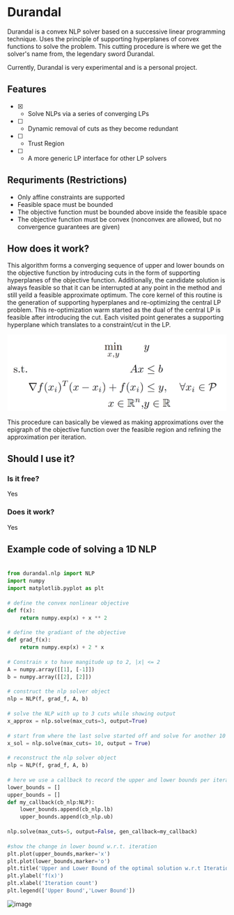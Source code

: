 # Durandal
Durandal is a convex NLP solver based on a successive linear programming technique. Uses the principle of supporting hyperplanes of convex functions to solve the problem. This cutting procedure is where we get the solver's name from, the legendary sword Durandal.  

Currently, Durandal is very experimental and is a personal project.

## Features

- [x] - Solve NLPs via a series of converging LPs
- [ ] - Dynamic removal of cuts as they become redundant
- [ ] - Trust Region
- [ ] - A more generic LP interface for other LP solvers

## Requriments (Restrictions)

* Only affine constraints are supported
* Feasible space must be bounded
* The objective function must be bounded above inside the feasible space
* The objective function must be convex (nonconvex are allowed, but no convergence guarantees are given)

## How does it work?

This algorithm forms a converging sequence of upper and lower bounds on the objective function by introducing cuts in the form of supporting hyperplanes of the objective function. Additionally, the candidate solution is always feasible so that it can be interrupted at any point in the method and still yeild a feasible approximate optimum. The core kernel of this routine is the generation of supporting hyperplanes and re-optimizing the central LP problem. This re-optimization warm started as the dual of the central LP is feasible after introducing the cut. Each visited point generates a supporting hyperplane which translates to a constraint/cut in the LP.

![image](https://github.com/DKenefake/durandal/blob/main/durandal.PNG)

This procedure can basically be viewed as making approximations over the epigraph of the objective function over the feasible region and refining the approximation per iteration. 

## Should I use it?

### Is it free?

Yes

### Does it work?

Yes

## Example code of solving a 1D NLP

```python

from durandal.nlp import NLP
import numpy
import matplotlib.pyplot as plt

# define the convex nonlinear objective
def f(x):
    return numpy.exp(x) + x ** 2

# define the gradiant of the objective
def grad_f(x):
    return numpy.exp(x) + 2 * x

# Constrain x to have mangitude up to 2, |x| <= 2
A = numpy.array([[1], [-1]])
b = numpy.array([[2], [2]])

# construct the nlp solver object
nlp = NLP(f, grad_f, A, b)

# solve the NLP with up to 3 cuts while showing output
x_approx = nlp.solve(max_cuts=3, output=True)

# start from where the last solve started off and solve for another 10 cuts while again showing outputs
x_sol = nlp.solve(max_cuts= 10, output = True)

# reconstruct the nlp solver object
nlp = NLP(f, grad_f, A, b)

# here we use a callback to record the upper and lower bounds per iteration
lower_bounds = []
upper_bounds = []
def my_callback(cb_nlp:NLP):
    lower_bounds.append(cb_nlp.lb)
    upper_bounds.append(cb_nlp.ub)

nlp.solve(max_cuts=5, output=False, gen_callback=my_callback)

#show the change in lower bound w.r.t. iteration
plt.plot(upper_bounds,marker='x')
plt.plot(lower_bounds,marker='o')
plt.title('Upper and Lower Bound of the optimal solution w.r.t Iteration')
plt.ylabel('f(x)')
plt.xlabel('Iteration count')
plt.legend(['Upper Bound','Lower Bound'])
```
![image](ConvergencePlot.png)